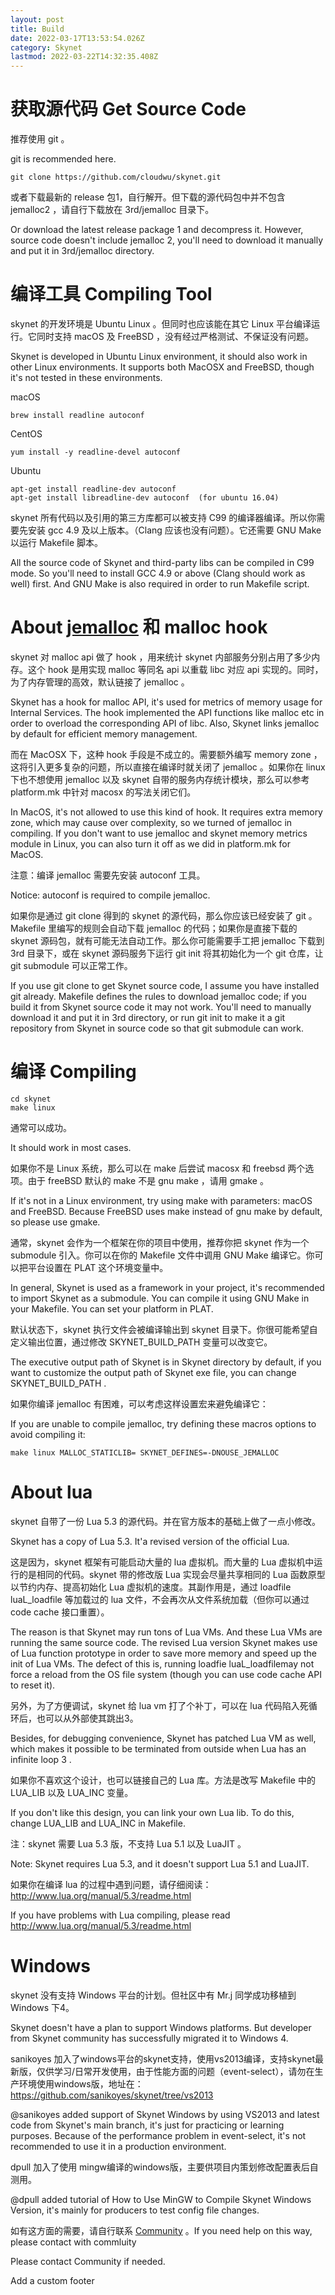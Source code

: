 ```yaml
---
layout: post
title: Build
date: 2022-03-17T13:53:54.026Z
category: Skynet
lastmod: 2022-03-22T14:32:35.408Z
---
```


# 获取源代码 Get Source Code
推荐使用 git 。

git is recommended here.
```
git clone https://github.com/cloudwu/skynet.git
```

或者下载最新的 release 包1，自行解开。但下载的源代码包中并不包含 jemalloc2 ，请自行下载放在 3rd/jemalloc 目录下。

Or download the latest release package 1 and decompress it. However, source code doesn't include jemalloc 2, you'll need to download it manually and put it in 3rd/jemalloc directory.

# 编译工具 Compiling Tool
skynet 的开发环境是 Ubuntu Linux 。但同时也应该能在其它 Linux 平台编译运行。它同时支持 macOS 及 FreeBSD ，没有经过严格测试、不保证没有问题。

Skynet is developed in Ubuntu Linux environment, it should also work in other Linux environments. It supports both MacOSX and FreeBSD, though it's not tested in these environments.

macOS
```
brew install readline autoconf
```


CentOS
```
yum install -y readline-devel autoconf
```

Ubuntu
```
apt-get install readline-dev autoconf
apt-get install libreadline-dev autoconf  (for ubuntu 16.04)
```

skynet 所有代码以及引用的第三方库都可以被支持 C99 的编译器编译。所以你需要先安装 gcc 4.9 及以上版本。（Clang 应该也没有问题）。它还需要 GNU Make 以运行 Makefile 脚本。

All the source code of Skynet and third-party libs can be compiled in C99 mode. So you'll need to install GCC 4.9 or above (Clang should work as well) first. And GNU Make is also required in order to run Makefile script.

# About [jemalloc](https://github.com/jemalloc/jemalloc) 和 malloc hook
skynet 对 malloc api 做了 hook ，用来统计 skynet 内部服务分别占用了多少内存。这个 hook 是用实现 malloc 等同名 api 以重载 libc 对应 api 实现的。同时，为了内存管理的高效，默认链接了 jemalloc 。

Skynet has a hook for malloc API, it's used for metrics of memory usage for Internal Services. The hook implemented the API functions like malloc etc in order to overload the corresponding API of libc. Also, Skynet links jemalloc by default for efficient memory management.

而在 MacOSX 下，这种 hook 手段是不成立的。需要额外编写 memory zone ，这将引入更多复杂的问题，所以直接在编译时就关闭了 jemalloc 。如果你在 linux 下也不想使用 jemalloc 以及 skynet 自带的服务内存统计模块，那么可以参考 platform.mk 中针对 macosx 的写法关闭它们。

In MacOS, it's not allowed to use this kind of hook. It requires extra memory zone, which may cause over complexity, so we turned of jemalloc in compiling. If you don't want to use jemalloc and skynet memory metrics module in Linux, you can also turn it off as we did in platform.mk for MacOS.

注意：编译 jemalloc 需要先安装 autoconf 工具。

Notice: autoconf is required to compile jemalloc.

如果你是通过 git clone 得到的 skynet 的源代码，那么你应该已经安装了 git 。Makefile 里编写的规则会自动下载 jemalloc 的代码；如果你是直接下载的 skynet 源码包，就有可能无法自动工作。那么你可能需要手工把 jemalloc 下载到 3rd 目录下，或在 skynet 源码服务下运行 git init 将其初始化为一个 git 仓库，让 git submodule 可以正常工作。

If you use git clone to get Skynet source code, I assume you have installed git already. Makefile defines the rules to download jemalloc code; if you build it from Skynet source code it may not work. You'll need to manually download it and put it in 3rd directory, or run git init to make it a git repository from Skynet in source code so that git submodule can work.

# 编译 Compiling
```
cd skynet
make linux
```
通常可以成功。

It should work in most cases.

如果你不是 Linux 系统，那么可以在 make 后尝试 macosx 和 freebsd 两个选项。由于 freeBSD 默认的 make 不是 gnu make ，请用 gmake 。

If it's not in a Linux environment, try using make with parameters: macOS and FreeBSD. Because FreeBSD uses make instead of gnu make by default, so please use gmake.

通常，skynet 会作为一个框架在你的项目中使用，推荐你把 skynet 作为一个 submodule 引入。你可以在你的 Makefile 文件中调用 GNU Make 编译它。你可以把平台设置在 PLAT 这个环境变量中。

In general, Skynet is used as a framework in your project, it's recommended to import Skynet as a submodule. You can compile it using GNU Make in your Makefile. You can set your platform in PLAT.

默认状态下，skynet 执行文件会被编译输出到 skynet 目录下。你很可能希望自定义输出位置，通过修改 SKYNET_BUILD_PATH 变量可以改变它。

The executive output path of Skynet is in Skynet directory by default, if you want to customize the output path of Skynet exe file, you can change SKYNET_BUILD_PATH .

如果你编译 jemalloc 有困难，可以考虑这样设置宏来避免编译它：

If you are unable to compile jemalloc, try defining these macros options to avoid compiling it:
```
make linux MALLOC_STATICLIB= SKYNET_DEFINES=-DNOUSE_JEMALLOC
```

# About lua
skynet 自带了一份 Lua 5.3 的源代码。并在官方版本的基础上做了一点小修改。

Skynet has a copy of Lua 5.3. It'a revised version of the official Lua.

这是因为，skynet 框架有可能启动大量的 lua 虚拟机。而大量的 Lua 虚拟机中运行的是相同的代码。skynet 带的修改版 Lua 实现会尽量共享相同的 Lua 函数原型以节约内存、提高初始化 Lua 虚拟机的速度。其副作用是，通过 loadfile luaL_loadfile 等加载过的 lua 文件，不会再次从文件系统加载（但你可以通过 code cache 接口重置）。

The reason is that Skynet may run tons of Lua VMs. And these Lua VMs are running the same source code. The revised Lua version Skynet makes use of Lua function prototype in order to save more memory and speed up the init of Lua VMs. The defect of this is, running loadfie luaL_loadfilemay not force a reload from the OS file system (though you can use code cache API to reset it).

另外，为了方便调试，skynet 给 lua vm 打了个补丁，可以在 lua 代码陷入死循环后，也可以从外部使其跳出3。

Besides, for debugging convenience, Skynet has patched Lua VM as well, which makes it possible to be terminated from outside when Lua has an infinite loop 3 .

如果你不喜欢这个设计，也可以链接自己的 Lua 库。方法是改写 Makefile 中的 LUA_LIB 以及 LUA_INC 变量。

If you don't like this design, you can link your own Lua lib. To do this, change LUA_LIB and LUA_INC in Makefile.

注：skynet 需要 Lua 5.3 版，不支持 Lua 5.1 以及 LuaJIT 。

Note: Skynet requires Lua 5.3, and it doesn't support Lua 5.1 and LuaJIT.

如果你在编译 lua 的过程中遇到问题，请仔细阅读：http://www.lua.org/manual/5.3/readme.html

If you have problems with Lua compiling, please read http://www.lua.org/manual/5.3/readme.html

# Windows
skynet 没有支持 Windows 平台的计划。但社区中有 Mr.j 同学成功移植到 Windows 下4。

Skynet doesn't have a plan to support Windows platforms. But developer from Skynet community has successfully migrated it to Windows 4.

sanikoyes 加入了windows平台的skynet支持，使用vs2013编译，支持skynet最新版，仅供学习/日常开发使用，由于性能方面的问题（event-select），请勿在生产环境使用windows版，地址在： https://github.com/sanikoyes/skynet/tree/vs2013

@sanikoyes added support of Skynet Windows by using VS2013 and latest code from Skynet's main branch, it's just for practicing or learning purposes. Because of the performance problem in event-select, it's not recommended to use it in a production environment.

dpull 加入了使用 mingw编译的windows版，主要供项目内策划修改配置表后自测用。

@dpull added tutorial of How to Use MinGW to Compile Skynet Windows Version, it's mainly for producers to test config file changes.

如有这方面的需要，请自行联系 [Community](2022-03-17-Community.md) 。If you need help on this way, please contact with commluity

Please contact Community if needed.

 Add a custom footer
